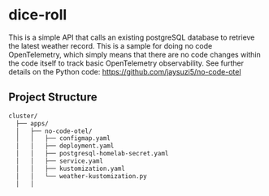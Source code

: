 # dice-roll
This is a simple API that calls an existing postgreSQL database to retrieve the latest weather record.  This is a sample for doing no code OpenTelemetry, which simply means that there are no code changes within the code itself to track basic OpenTelemetry observability.
See further details on the Python code:  https://github.com/jaysuzi5/no-code-otel


## Project Structure

```bash
cluster/
  ├── apps/
  │   ├── no-code-otel/
  │   │   ├── configmap.yaml
  │   │   ├── deployment.yaml
  │   │   ├── postgresql-homelab-secret.yaml
  │   │   ├── service.yaml
  │   │   ├── kustomization.yaml
  │   │   └── weather-kustomization.py
  │   │   
```
